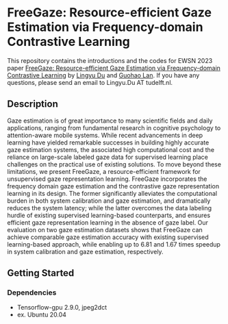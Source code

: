 # FreeGaze: Resource-efficient Gaze Estimation via Frequency-domain Contrastive Learning

This repository contains the introductions and the codes for EWSN 2023 paper [FreeGaze: Resource-efficient Gaze Estimation via Frequency-domain Contrastive Learning](https://arxiv.org/abs/2209.06692) by [Lingyu Du](https://github.com/LingyuDu) and [Guohao Lan](https://guohao.netlify.app/). If you have any questions, please send an email to Lingyu.Du AT tudelft.nl.

## Description

Gaze estimation is of great importance to many scientific fields and daily applications, ranging from fundamental research in cognitive psychology to attention-aware mobile systems. While recent advancements in deep learning have yielded remarkable successes in building highly accurate gaze estimation systems, the associated high computational cost and the reliance on large-scale labeled gaze data for supervised learning place challenges on the practical use of existing solutions. To move beyond these limitations, we present FreeGaze, a resource-efficient framework for unsupervised gaze representation learning. FreeGaze incorporates the frequency domain gaze estimation and the contrastive gaze representation learning in its design. The former significantly alleviates the computational burden in both system calibration and gaze estimation, and dramatically reduces the system latency; while the latter overcomes the data labeling hurdle of existing supervised learning-based counterparts, and ensures efficient gaze representation learning in the absence of gaze label. Our evaluation on two gaze estimation datasets shows that FreeGaze can achieve comparable gaze estimation accuracy with existing supervised learning-based approach, while enabling up to 6.81 and 1.67 times speedup in system calibration and gaze estimation, respectively.

## Getting Started

### Dependencies

* Tensorflow-gpu 2.9.0, jpeg2dct
* ex. Ubuntu 20.04

